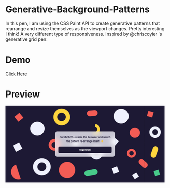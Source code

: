 # Generative-Background-Patterns
In this pen, I am using the CSS Paint API to create generative patterns that rearrange and resize themselves as the viewport changes. Pretty interesting I think! A very different type of responsiveness.  Inspired by @chriscoyier 's generative grid pen:

# Demo
[Click Here]([https://youtu.be/eDm7l5ODWuU](https://aarzoo75.github.io/Generative-Background-Patterns/))
 
# Preview
![preview img](/preview.png)
